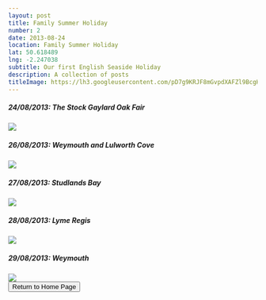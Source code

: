 ```yaml
---
layout: post
title: Family Summer Holiday 
number: 2
date: 2013-08-24
location: Family Summer Holiday
lat: 50.618489
lng: -2.247038
subtitle: Our first English Seaside Holiday
description: A collection of posts
titleImage: https://lh3.googleusercontent.com/pD7g9KRJF8mGvpdXAFZl9BcgHOVEWfF1g_quxWDc-35gTiEYHSHM9ZIIlIU0CuFP05HVBcxIfnLOIgwjHn8-PGqJSNlmGoRtfEx1uRzJeHgB9cjDlJPmyw3iOvly0ste0x4KYzHcsEw=w2400
---
```


<h5>24/08/2013: The Stock Gaylard Oak Fair</h5>
<a target="_blank" href="https://adventuresofthetravellingtwins.com/subposts/DorsetFair"><img src="https://lh3.googleusercontent.com/n-uG0S7lad8eoj91_ozGaRNUtQbDwAybnO8TLJzc3c3WDL4GBoQ9oQsQP8CVb4Q55jwepmmpoZKRH7EFmnHPDe8glJ7pXxxk5q-uaBQYGrRoe6UrwnBNOOK8uObNwQFbgf0mJ3rFutw=w2400" class="image3"></a>

<h5>26/08/2013: Weymouth and Lulworth Cove</h5>
<a target="_blank" href="https://adventuresofthetravellingtwins.com/subposts/LulworthCove"><img src="https://lh3.googleusercontent.com/xMP8r9eV7YVn52SXxHIy6nijgJk6EGvKRM1syuHcUrFR1hWZglCns0I5x4ZB9AkDNxXHCPZISlqxH7dQOFIWBkS5RCQphlfrB0DMWY3_XCm28R3Iskbfskqoe0QmMIxumnt3yoDC1B8=w2400" class="image3"></a>

<h5>27/08/2013: Studlands Bay</h5>
<a target="_blank" href="https://adventuresofthetravellingtwins.com/subposts/Studlands"><img src="https://lh3.googleusercontent.com/2taQ8n5WH0vwcs2Gy-OAEWP5XdgTPyEP6n36xlABzIMvny-AkH_5qJeb7IQPwq2ULP4Sdhu1NKnkQpW52Cu4oUPIjsrp3gV-ER6y25rBlaJoTujEhW75KzHhLYaGltnfzncbBFMFjuI=w2400" class="image3"></a>

<h5>28/08/2013: Lyme Regis</h5>
<a target="_blank" href="https://adventuresofthetravellingtwins.com/subposts/LymeRegis"><img src="https://lh3.googleusercontent.com/pD7g9KRJF8mGvpdXAFZl9BcgHOVEWfF1g_quxWDc-35gTiEYHSHM9ZIIlIU0CuFP05HVBcxIfnLOIgwjHn8-PGqJSNlmGoRtfEx1uRzJeHgB9cjDlJPmyw3iOvly0ste0x4KYzHcsEw=w2400" class="image3"></a>

<h5>29/08/2013: Weymouth</h5>
<a target="_blank" href="https://adventuresofthetravellingtwins.com/subposts/Weymouth"><img src="https://lh3.googleusercontent.com/xfumoEKKiva8e4VsR9cfXxPbLg41Jx9yQ6Ts32wFnEfpamZpa-93HGYhnk85IJm0hfBLjyRDA3H3-Hvg3_NzQToHyrB8iqGgvG6uLgvqdhwOmDHHmfDTLRYLemUoPkotsoh6yHAgjPU=w2400" class="image3"></a>


<div class="wrapper">
  <input type="button" class="button" value="Return to Home Page" onclick="self.close()">
</div>
